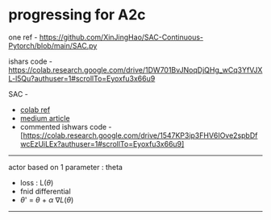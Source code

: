 # progressing for A2c


one ref - https://github.com/XinJingHao/SAC-Continuous-Pytorch/blob/main/SAC.py

ishars code - https://colab.research.google.com/drive/1DW701BvJNoqDjQHg_wCq3YfVJXL-l5Qu?authuser=1#scrollTo=Eyoxfu3x66u9

SAC -
* [colab ref](https://colab.research.google.com/github/MrSyee/pg-is-all-you-need/blob/master/05.SAC.ipynb#scrollTo=JgSL3twhWOeQ)
* [medium article](https://towardsdatascience.com/soft-actor-critic-demystified-b8427df61665)
* commented ishwars code - [https://colab.research.google.com/drive/1547KP3ip3FHV6IOve2spbDfwcEzUiLEx?authuser=1#scrollTo=Eyoxfu3x66u9]




***

actor based on 1 parameter : theta
* loss : L($\theta$)
* fnid differential
* $\theta$' = $\theta$ + $\alpha$ $\nabla L(\theta$)  


**** 
